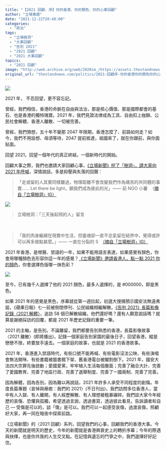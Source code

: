 ```yaml
---
title: "【2021 回顧．序】你的香港、你的顏色、你的心事回顧"
author: "立場專題"
date: "2021-12-22T20:40:00"
categories:
  - "政治"
tags:
  - "立場樹洞"
  - "大事回顧"
  - "告別 2021"
  - "2021 回顧"
  - "2021 大事回顧"
topics:
  - "2021 回顧"
image: "http://web.archive.org/web/2020im_/https://assets.thestandnews.com/media/photos/2021-a.png"
original_url: "thestandnews.com/politics/2021-回顧序-你的香港你的顏色你的心事回顧"
---
```

![](http://web.archive.org/web/2020im_/https://assets.thestandnews.com/media/photos/2021-a.png)

2021 年， 不忍回望，更不容忘記。

曾經，我們相信，香港的命脈在自由與法治，那是核心價值、那是國際都會的基石、也是香港的獨特瑰寶。2021 年，我們見證法律成為工具、自由扣上枷鎖、公民社會解體、香港人離散、一切被完善。

曾經，我們預想，五十年不變那 2047 年限期，香港怎麼了、前路如何走？如今，我們不用設想、毋須等待，2047 提前抵達，祖國來了，就在你跟前，與你面貼面。

回望 2021，回望一個年代的真正終結，一個新時代的開始。

回顧大事之際，我們也邀請大家回顧心事，[《立場新聞》挖了「樹洞」，請大家向 2021 年呼喊](http://web.archive.org/web/20211222130022/https://www.instagram.com/standnewstreehole/?fbclid=IwAR33qE8QkCelRmENGrx091tHXfgBOr3s5ekphJ4TBahyDtSpjFCdIg2jcVE)，深情說話，多是抑壓與失落的回聲：

> 「走或留的人其實同樣難過，物理距離不會改變我們作為痛苦的共同體的事實...... Let there be light，願我們成為彼此的光」—— 前 NGO 小薯  （[摘自「立場樹洞」IG）](http://web.archive.org/web/20211222130022/https://www.instagram.com/standnewstreehole/?fbclid=IwAR33qE8QkCelRmENGrx091tHXfgBOr3s5ekphJ4TBahyDtSpjFCdIg2jcVE)

![](http://web.archive.org/web/2020im_/https://assets.thestandnews.com/media/photos/WhatsApp_Image_2021-12-16_at_2.47.06_PM.jpeg)
> 立場樹洞：「三天後起飛的人」留言

　

> 「我的肉身繼續在現實中生活，但靈魂卻一直不忿氣留在結界中，覺得或許可以再多做點甚麼。」—— 一直在分裂的 S　[（摘自「立場樹洞」IG）](http://web.archive.org/web/20211222130022/https://www.instagram.com/standnewstreehole/?fbclid=IwAR33qE8QkCelRmENGrx091tHXfgBOr3s5ekphJ4TBahyDtSpjFCdIg2jcVE)

2021 年香港，是噤聲、禁語的一年，如果不能用語言表達，如果感覺有顏色，你會用哪種顏色去形容你這一年的感覺？[《立場新聞》邀請香港人，點一點 2021 你的顏色](http://web.archive.org/web/20211222130022/https://2021color.thestandnews.com/?fbclid=IwAR2Oh9jrtoJELhj02lVIJuSR7O_gvaVsl6KxthI7OqLqMUfB5HJC_Vmxy5w)，你會選擇色版哪一抹色彩？

![](http://web.archive.org/web/2020im_/https://assets.thestandnews.com/media/photos/download_GYsVXjH.png)

至今，已有幾千人選擇了他的 2021 顏色，最多人選擇的，是 #000000，即是黑色。

如果 2021 年的感覺是黑色，序幕就從第一週拉起，初選大搜捕預示國安法無遠弗屆，《蘋果日報》七一前被倒閉停刊、公民組織相繼解散。[《告別 2021》長篇影像記錄〈2021 解體〉](http://web.archive.org/web/20211222130022/https://www.youtube.com/watch?v=HXjqH7Xmh5o)，追訪 58 個已解散組織，他們還好嗎？還有人願意說話嗎？就算是謝絕採訪的回覆，都是 2021 年歷史記錄的重要一筆。

2021 的主軸，是告別。不論離留，我們都要告別熟悉的香港，長篇影像故事〈2021 離散〉(即將播出)，記錄一個家庭告別家園的最後日子，回望香港，縱是戀戀不捨，終要放手遠去。一個家庭的故事，也就是 2021 的香港故事。

2021 年，香港進入禁語時代，有些口號不能再喊、有些電影沒法公映、有些演唱會無法開咪、有些書籍被圖書館下架、舊香港電台被閹割倒下。2021 年，國安大法四大宗罪先後啟動；愛國愛黨，牢牢植入生活每個層面；完善了融合大計、完善了愛國教育、完善了地區行政、完善了選舉制度、完善了一國兩制、完善了完善。

因為解體，因為告別，因為難以再說話，2021 年許多人承受不同程度的創傷。年度長篇專題〈哀悼與療癒：我們的 2021〉(不日刊出)，我們訪問多位香港人，當中有人入獄、有人離開，有人經歷解散、有人理想被粗暴碾碎。我們談大家今年經歷的哀傷、恐懼與孤獨，希望透過言說，透過書寫，透過彼此看見，告訴讀者和自己 — 受傷是可以的，談「傷」是可以。我們可以一起感受哀傷，過渡哀傷，照顧好大家，再一同在暗夜中探索前路。

《立場新聞》的〈2021 回顧〉系列，回望我們的心事，回顧我們的香港大事。今天的新聞就是明天的歷史，今年的新聞就是香港興衰史上的轉折序幕；今年的際遇與抉擇，也是你共我的人生交叉點。在記憶與遺忘的鬥爭之中，我們選擇好好記住。